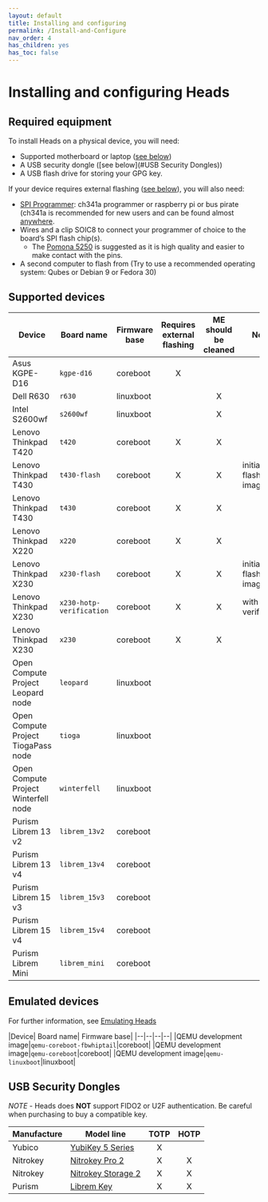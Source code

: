 ```yaml
---
layout: default
title: Installing and configuring
permalink: /Install-and-Configure
nav_order: 4
has_children: yes
has_toc: false
---
```


Installing and configuring Heads
===

Required equipment
---

To install Heads on a physical device, you will need:

* Supported motherboard or laptop ([see below](#supported-devices))
* A USB security dongle ([see below](#USB Security Dongles))
* A USB flash drive for storing your GPG key.

If your device requires external flashing ([see below](#supported-devices)),
 you will also need:

* [SPI Programmer](https://trmm.net/SPI_flash): ch341a programmer or raspberry
 pi or bus pirate (ch341a is recommended for new users and can be found almost
 [anywhere](https://www.amazon.com/s?k=ch341a+programmer).
* Wires and a clip SOIC8 to connect your programmer of choice to the board’s
 SPI flash chip(s).
  * The [Pomona 5250](https://www.pomonaelectronics.com/products/test-clips/soic-clip-8-pin)
   is suggested as it is high quality and easier to make contact with the pins.
* A second computer to flash from (Try to use a recommended operating system:
  Qubes or Debian 9 or Fedora 30)

Supported devices
---

|Device| Board name|Firmware base|Requires external flashing| ME should be cleaned|Notes|
|--|--|--|:--:|:--:|--|
|Asus KGPE-D16|`kgpe-d16`|coreboot|X|||
|Dell R630|`r630`|linuxboot||X||
|Intel S2600wf|`s2600wf`|linuxboot||X||
|Lenovo Thinkpad T420|`t420`|coreboot|X|X||
|Lenovo Thinkpad T430|`t430-flash`|coreboot|X|X|initial flashed image|
|Lenovo Thinkpad T430|`t430`|coreboot|X|X||
|Lenovo Thinkpad X220|`x220`|coreboot|X|X||
|Lenovo Thinkpad X230|`x230-flash`|coreboot|X|X|initial flashed image|
|Lenovo Thinkpad X230|`x230-hotp-verification`|coreboot|X|X|with hotp verification|
|Lenovo Thinkpad X230|`x230`|coreboot|X|X||
|Open Compute Project Leopard node|`leopard`|linuxboot|||
|Open Compute Project TiogaPass node|`tioga`|linuxboot||||
|Open Compute Project Winterfell node|`winterfell`|linuxboot||||
|Purism Librem 13 v2|`librem_13v2`|coreboot||||
|Purism Librem 13 v4|`librem_13v4`|coreboot||||
|Purism Librem 15 v3|`librem_15v3`|coreboot||||
|Purism Librem 15 v4|`librem_15v4`|coreboot||||
|Purism Librem Mini|`librem_mini`|coreboot||||

Emulated devices
---

For further information, see [Emulating Heads](/Emulating-Heads)

|Device| Board name|  Firmware base|
|--|--|--|--|
|QEMU development image|`qemu-coreboot-fbwhiptail`|coreboot|
|QEMU development image|`qemu-coreboot`|coreboot|
|QEMU development image|`qemu-linuxboot`|linuxboot|

USB Security Dongles
---

*NOTE* - Heads does **NOT** support FIDO2 or U2F authentication.  Be careful when
 purchasing to buy a compatible key.

|Manufacture|Model line|TOTP|HOTP|
|--|--|:--:|:--:|
|Yubico|[YubiKey 5 Series](https://www.yubico.com/products/yubikey-5-overview)|X||
|Nitrokey|[Nitrokey Pro 2](https://www.nitrokey.com/#comparison)|X|X|
|Nitrokey|[Nitrokey Storage 2](https://www.nitrokey.com/#comparison)|X|X|
|Purism|[Librem Key](https://puri.sm/products/librem-key/)|X|X|
